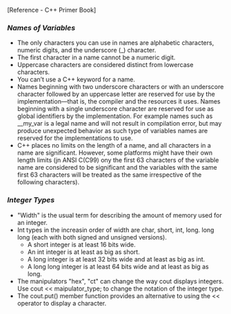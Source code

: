 [Reference - C++ Primer Book]

### ___Names of Variables___

* The only characters you can use in names are alphabetic characters, numeric digits, and the underscore (_) character.
* The first character in a name cannot be a numeric digit.
* Uppercase characters are considered distinct from lowercase characters.
* You can’t use a C++ keyword for a name.
* Names beginning with two underscore characters or with an underscore character followed by an uppercase letter are reserved for use by the implementation—that is, 
the compiler and the resources it uses. Names beginning with a single underscore character are reserved for use as global identifiers by the implementation. For example names such as \_\_my_var is a legal name and will not result in compilation error, but may produce unexpected behavior as such type of variables names are reserved for the implementations to use.
* C++ places no limits on the length of a name, and all characters in a name are significant. However, some platforms might have their own length limits (jn ANSI C(C99) ony the first 63 characters of the variable name are considered to be significant and the variables with the same first 63 characters will be treated as the same irrespective of the following characters).

### ___Integer Types___

* "Width" is the usual term for describing the amount of memory used for an integer.
* Int types in the increasin order of width are char, short, int, long. long long (each with both signed and unsigned versions).
  * A short integer is at least 16 bits wide.
  * An int integer is at least as big as short.
  * A long integer is at least 32 bits wide and at least as big as int.
  * A long long integer is at least 64 bits wide and at least as big as long.
* The manipulators "hex", "ct" can change the way cout displays integers. Use cout << maipulator_type; to change the notation of the integer type.
* The cout.put() member function provides an alternative to using the << operator to display a character.


